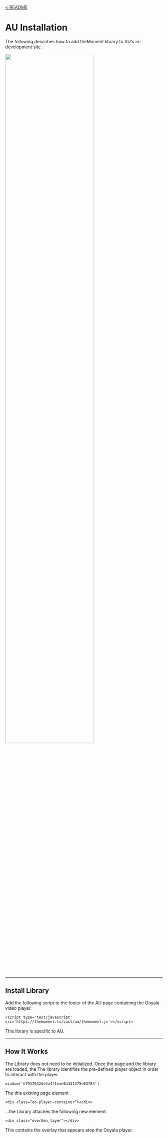 <a name="top"></a>
[< README](/README.md#top)

# AU Installation

The following describes how to add theMoment library to AU's in-development site.

<img src="https://s3-us-west-2.amazonaws.com/themoment/autodesk.png" width="75%" height="75%" />

------------------------------------------------
<a name="library_install"></a>
## Install Library

Add the following script to the footer of the AU page containing the Ooyala video player.

```
<script type='text/javascript' src='https://themoment.tv/cust/au/themoment.js'></script>
```

This library is specific to AU.

------------------------------------------------
<a name="how_it_works"></a>
## How It Works

The Library does not need to be initialized. Once the page and the library are loaded, the The library identifies the pre-defined player object in order to interact with the player.

```
window[‘e7917642de4a4f1eae0a331375e03784’]
```

The this existing page element

```
<div class=“oo-player-container”></div>
```

...the Library attaches the following new element:

```
<div class="overGen_layer"></div>
```

This contains the overlay that appears atop the Ooyala player.
